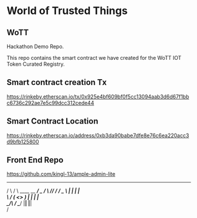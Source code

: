 # World of Trusted Things
## WoTT
Hackathon Demo Repo.

This repo contains the smart contract we have created for the WoTT IOT Token Curated Registry.

## Smart contract creation Tx 
https://rinkeby.etherscan.io/tx/0x925e4bf609bf0f5cc13094aab3d6d67f1bbc6736c292ae7e5c99dcc312cede44

## Smart Contract Location
https://rinkeby.etherscan.io/address/0xb3da90babe7dfe8e76c6ea220acc3d9bfb125800

## Front End Repo
https://github.com/kingl-13/ample-admin-lite


 __      __           ___________ ___________ 
/  \    /  \   ____   \__    ___/ \__    ___/ 
\   \/\/   /  /  _ \    |    |      |    |    
 \        /  (  <_> )   |    |      |    |    
  \__/\  /    \____/    |____|      |____|    
       \/                                     

                       
                       
